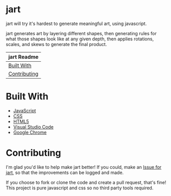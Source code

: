 # jart
jart will try it's hardest to generate meaningful art, using javascript.

jart generates art by layering different shapes, then generating rules for what those shapes look like at any given depth, then applies rotations, scales, and skews to generate the final product.

| jart Readme |
|---|
| [Built With](#built-with) |
| [Contributing](#contributing) |

# Built With
* [JavaScript](https://developer.mozilla.org/en-US/docs/Web/JavaScript)
* [CSS](https://developer.mozilla.org/en-US/docs/Web/CSS)
* [HTML5](https://developer.mozilla.org/en-US/docs/Web/Guide/HTML/HTML5)
* [Visual Studio Code](https://code.visualstudio.com/)
* [Google Chrome](https://www.google.com/chrome/)

# Contributing
I'm glad you'd like to help make jart better! If you could, make an [Issue for jart](https://github.com/evangipson/jart/issues), so that the improvements can be logged and made.

If you choose to fork or clone the code and create a pull request, that's fine! This project is pure javascript and css so no third party tools required.
